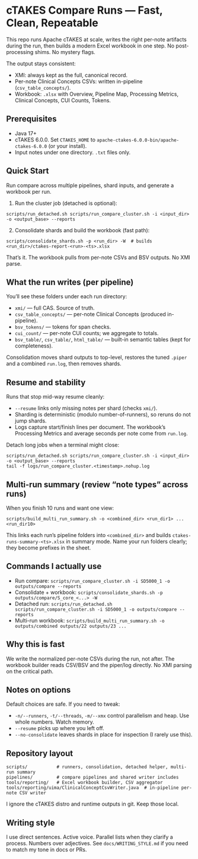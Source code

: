 # cTAKES Compare Runs — Fast, Clean, Repeatable

This repo runs Apache cTAKES at scale, writes the right per-note artifacts during the run, then builds a modern Excel workbook in one step. No post-processing shims. No mystery flags.

The output stays consistent:
- XMI: always kept as the full, canonical record.
- Per-note Clinical Concepts CSVs: written in-pipeline (`csv_table_concepts/`).
- Workbook: `.xlsx` with Overview, Pipeline Map, Processing Metrics, Clinical Concepts, CUI Counts, Tokens.

## Prerequisites

- Java 17+
- cTAKES 6.0.0. Set `CTAKES_HOME` to `apache-ctakes-6.0.0-bin/apache-ctakes-6.0.0` (or your install).
- Input notes under one directory. `.txt` files only.

## Quick Start

Run compare across multiple pipelines, shard inputs, and generate a workbook per run.

1) Run the cluster job (detached is optional):

```
scripts/run_detached.sh scripts/run_compare_cluster.sh -i <input_dir> -o <output_base> --reports
```

2) Consolidate shards and build the workbook (fast path):

```
scripts/consolidate_shards.sh -p <run_dir> -W  # builds <run_dir>/ctakes-report-<run>-<ts>.xlsx
```

That’s it. The workbook pulls from per-note CSVs and BSV outputs. No XMI parse.

## What the run writes (per pipeline)

You’ll see these folders under each run directory:
- `xmi/` — full CAS. Source of truth.
- `csv_table_concepts/` — per-note Clinical Concepts (produced in-pipeline).
- `bsv_tokens/` — tokens for span checks.
- `cui_count/` — per-note CUI counts; we aggregate to totals.
- `bsv_table/`, `csv_table/`, `html_table/` — built-in semantic tables (kept for completeness).

Consolidation moves shard outputs to top-level, restores the tuned `.piper` and a combined `run.log`, then removes shards.

## Resume and stability

Runs that stop mid-way resume cleanly:
- `--resume` links only missing notes per shard (checks `xmi/`).
- Sharding is deterministic (modulo number-of-runners), so reruns do not jump shards.
- Logs capture start/finish lines per document. The workbook’s Processing Metrics and average seconds per note come from `run.log`.

Detach long jobs when a terminal might close:

```
scripts/run_detached.sh scripts/run_compare_cluster.sh -i <input_dir> -o <output_base> --reports
tail -f logs/run_compare_cluster.<timestamp>.nohup.log
```

## Multi-run summary (review “note types” across runs)

When you finish 10 runs and want one view:

```
scripts/build_multi_run_summary.sh -o <combined_dir> <run_dir1> ... <run_dir10>
```

This links each run’s pipeline folders into `<combined_dir>` and builds `ctakes-runs-summary-<ts>.xlsx` in summary mode. Name your run folders clearly; they become prefixes in the sheet.

## Commands I actually use

- Run compare: `scripts/run_compare_cluster.sh -i SD5000_1 -o outputs/compare --reports`
- Consolidate + workbook: `scripts/consolidate_shards.sh -p outputs/compare/S_core_<...> -W`
- Detached run: `scripts/run_detached.sh scripts/run_compare_cluster.sh -i SD5000_1 -o outputs/compare --reports`
- Multi-run workbook: `scripts/build_multi_run_summary.sh -o outputs/combined outputs/22 outputs/23 ...`

## Why this is fast

We write the normalized per-note CSVs during the run, not after. The workbook builder reads CSV/BSV and the piper/log directly. No XMI parsing on the critical path.

## Notes on options

Default choices are safe. If you need to tweak:
- `-n/--runners`, `-t/--threads`, `-m/--xmx` control parallelism and heap. Use whole numbers. Watch memory.
- `--resume` picks up where you left off.
- `--no-consolidate` leaves shards in place for inspection (I rarely use this).

## Repository layout

```
scripts/           # runners, consolidation, detached helper, multi-run summary
pipelines/         # compare pipelines and shared writer includes
tools/reporting/   # Excel workbook builder, CSV aggregator
tools/reporting/uima/ClinicalConceptCsvWriter.java  # in-pipeline per-note CSV writer
```

I ignore the cTAKES distro and runtime outputs in git. Keep those local.

## Writing style

I use direct sentences. Active voice. Parallel lists when they clarify a process. Numbers over adjectives. See `docs/WRITING_STYLE.md` if you need to match my tone in docs or PRs.
